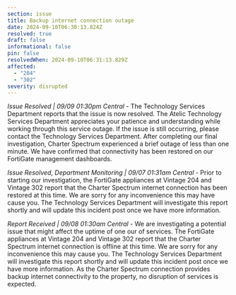 ```yaml
---
section: issue
title: Backup internet connection outage
date: 2024-09-10T06:30:13.824Z
resolved: true
draft: false
informational: false
pin: false
resolvedWhen: 2024-09-10T06:31:13.829Z
affected:
  - "204"
  - "302"
severity: disrupted
---
```

*Issue Resolved | 09/09 01:30pm Central* - The Technology Services Department reports that the issue is now resolved. The Atelic Technology Services Department appreciates your patience and understanding while working through this service outage. If the issue is still occurring, please contact the Technology Services Department. After completing our final investigation, Charter Spectrum experienced a brief outage of less than one minute. We have confirmed that connectivity has been restored on our FortiGate management dashboards.

*Issue Resolved, Department Monitoring | 09/07 01:31am Central* - Prior to starting our investigation, the FortiGate appliances at Vintage 204 and Vintage 302 report that the Charter Spectrum internet connection has been restored at this time. We are sorry for any inconvenience this may have cause you. The Technology Services Department will investigate this report shortly and will update this incident post once we have more information.

*Report Received | 09/08 01:30am Central* - We are investigating a potential issue that might affect the uptime of one our of services. The FortiGate appliances at Vintage 204 and Vintage 302 report that the Charter Spectrum internet connection is offline at this time. We are sorry for any inconvenience this may cause you. The Technology Services Department will investigate this report shortly and will update this incident post once we have more information. As the Charter Spectrum connection provides backup internet connectivity to the property, no disruption of services is expected.